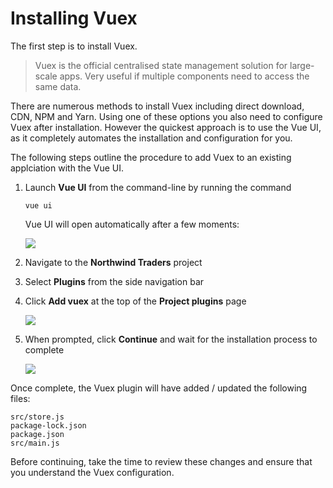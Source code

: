 # Installing Vuex

The first step is to install Vuex.

> Vuex is the official centralised state management solution for large-scale apps. Very useful if multiple components need to access the same data.

There are numerous methods to install Vuex including direct download, CDN, NPM and Yarn. Using one of these options you also need to configure Vuex after installation. However the quickest approach is to use the Vue UI, as it completely automates the installation and configuration for you.

The following steps outline the procedure to add Vuex to an existing applciation with the Vue UI.

1. Launch **Vue UI** from the command-line by running the command

   ```text
   vue ui
   ```

   Vue UI will open automatically after a few moments:

   ![](https://github.com/devworkshops/masteringvuejs/tree/ec29a2555ac5af6664fcd9f64880669ebb69f7fe/.gitbook/assets/installing-vuex-figure-1.png)

2. Navigate to the **Northwind Traders** project
3. Select **Plugins** from the side navigation bar
4. Click **Add vuex** at the top of the **Project plugins** page

   ![](https://github.com/devworkshops/masteringvuejs/tree/ec29a2555ac5af6664fcd9f64880669ebb69f7fe/.gitbook/assets/installing-vuex-figure-2.png)

5. When prompted, click **Continue** and wait for the installation process to complete

   ![](https://github.com/devworkshops/masteringvuejs/tree/ec29a2555ac5af6664fcd9f64880669ebb69f7fe/.gitbook/assets/installing-vuex-figure-3.png)

Once complete, the Vuex plugin will have added / updated the following files:

```text
src/store.js
package-lock.json
package.json
src/main.js
```

Before continuing, take the time to review these changes and ensure that you understand the Vuex configuration.

